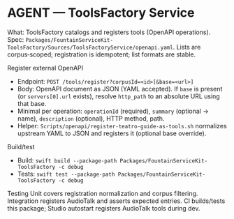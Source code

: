 # AGENT — ToolsFactory Service

What: ToolsFactory catalogs and registers tools (OpenAPI operations). Spec: `Packages/FountainServiceKit-ToolsFactory/Sources/ToolsFactoryService/openapi.yaml`. Lists are corpus‑scoped; registration is idempotent; list formats are stable.

Register external OpenAPI
- Endpoint: `POST /tools/register?corpusId=<id>[&base=<url>]`
- Body: OpenAPI document as JSON (YAML accepted). If `base` is present (or `servers[0].url` exists), resolve `http_path` to an absolute URL using that base.
- Minimal per operation: `operationId` (required), `summary` (optional → name), `description` (optional), HTTP method, path.
- Helper: `Scripts/openapi/register-teatro-guide-as-tools.sh` normalizes upstream YAML to JSON and registers it (optional base override).

Build/test
- Build: `swift build --package-path Packages/FountainServiceKit-ToolsFactory -c debug`
- Tests: `swift test --package-path Packages/FountainServiceKit-ToolsFactory -c debug`

Testing
Unit covers registration normalization and corpus filtering. Integration registers AudioTalk and asserts expected entries. CI builds/tests this package; Studio autostart registers AudioTalk tools during dev.
